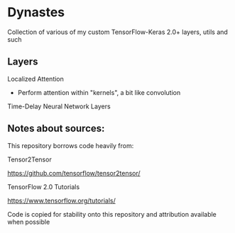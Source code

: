 # Dynastes
Collection of various of my custom TensorFlow-Keras 2.0+ layers, utils and such

## Layers
Localized Attention
* Perform attention within "kernels", a bit like convolution

Time-Delay Neural Network Layers


## Notes about sources:

This repository borrows code heavily from:

Tensor2Tensor

https://github.com/tensorflow/tensor2tensor/

TensorFlow 2.0 Tutorials

https://www.tensorflow.org/tutorials/

Code is copied for stability onto this repository and attribution available when possible
